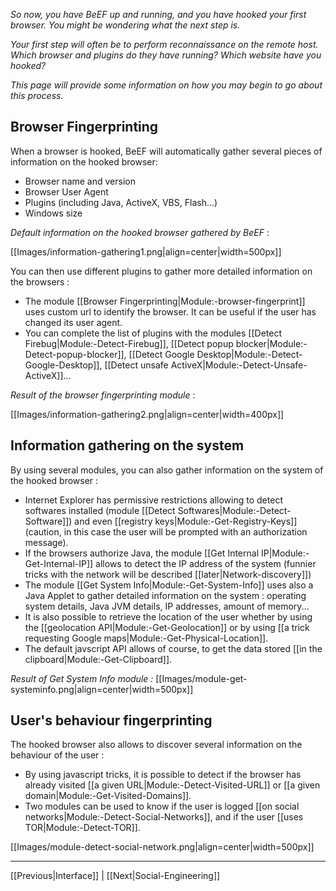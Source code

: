 _So now, you have BeEF up and running, and you have hooked your first browser. You might be wondering what the next step is._

_Your first step will often be to perform reconnaissance on the remote host. Which browser and plugins do they have running? Which website have you hooked?_

_This page will provide some information on how you may begin to go about this process._

## Browser Fingerprinting

When a browser is hooked, BeEF will automatically gather several pieces of information on the hooked browser:

* Browser name and version
* Browser User Agent
* Plugins (including Java, ActiveX, VBS, Flash...)
* Windows size

_Default information on the hooked browser gathered by BeEF_ :

[[Images/information-gathering1.png|align=center|width=500px]]

You can then use different plugins to gather more detailed information on the browsers :
* The module [[Browser Fingerprinting|Module:-browser-fingerprint]] uses custom url to identify the browser. It can be useful if the user has changed its user agent.
* You can complete the list of plugins with the modules [[Detect Firebug|Module:-Detect-Firebug]], [[Detect popup blocker|Module:-Detect-popup-blocker]], [[Detect Google Desktop|Module:-Detect-Google-Desktop]], [[Detect unsafe ActiveX|Module:-Detect-Unsafe-ActiveX]]...

_Result of the browser fingerprinting module_ :

[[Images/information-gathering2.png|align=center|width=400px]]

## Information gathering on the system

By using several modules, you can also gather information on the system of the hooked browser :
* Internet Explorer has permissive restrictions allowing to detect softwares installed (module [[Detect Softwares|Module:-Detect-Software]]) and even [[registry keys|Module:-Get-Registry-Keys]] (caution, in this case the user will be prompted with an authorization message).
* If the browsers authorize Java, the module [[Get Internal IP|Module:-Get-Internal-IP]] allows to detect the IP address of the system (funnier tricks with the network will be described [[later|Network-discovery]])
* The module [[Get System Info|Module:-Get-System-Info]] uses also a Java Applet to gather detailed information on the system : operating system details, Java JVM details, IP addresses, amount of memory...
* It is also possible to retrieve the location of the user whether by using the [[geolocation API|Module:-Get-Geolocation]] or by using [[a trick requesting Google maps|Module:-Get-Physical-Location]].
* The default javscript API allows of course, to get the data stored [[in the clipboard|Module:-Get-Clipboard]].

_Result of Get System Info module :_
[[Images/module-get-systeminfo.png|align=center|width=500px]]


## User's behaviour fingerprinting

The hooked browser also allows to discover several information on the behaviour of the user :
* By using javascript tricks, it is possible to detect if the browser has already visited [[a given URL|Module:-Detect-Visited-URL]] or [[a given domain|Module:-Get-Visited-Domains]].
* Two modules can be used to know if the user is logged [[on social networks|Module:-Detect-Social-Networks]], and if the user [[uses TOR|Module:-Detect-TOR]].

[[Images/module-detect-social-network.png|align=center|width=500px]]

***
[[Previous|Interface]] | [[Next|Social-Engineering]]